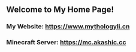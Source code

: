## Welcome to My Home Page!

### My Website: https://www.mythologyli.cn
### Minecraft Server: https://mc.akashic.cc
